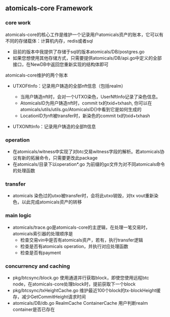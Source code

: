 ## atomicals-core Framework

### core work
atomicals-core的核心工作是维护一个记录用户atomicals资产的账本，它可以有不同的存储载体：计算机内存，redis或者sql
- 目前的版本中我提供了存储于sql的版本atomicals/DB/postgres.go
- 如果您想使用其他存储方式，只需要提供atomicals/DB/api.go中定义的全部接口，在NewDB中返回您重新实现的结构体即可

atomicals-core维护的两个账本
- UTXOFtInfo：记录用户铸造的全部nft信息（包括realm）
    - 当用户铸造nft时，会对一个UTXO染色，UserNftInfo记录了染色信息。
    - AtomicalsID为用户铸造nft时，commit tx的txid+txhash, 你可以在atomicals/utils/utils.go/AtomicalsID()中看到它是如何生成的
    - LocationID为nft被transfer时，新染色的commit tx的txid+txhash

- UTXONftInfo：记录用户铸造的全部ft信息

### operation
- 在atomicals/witness中实现了对btc交易witness字段的解析。若atomicals协议有新的拓展命令，只需要更改此package
- 在atomicals/目录下以operation*.go 为前缀的go文件为对不同atomicals命令的处理函数

### transfer
- atomicals 染色过的utxo被transfer时，会将此utxo销毁，对tx vout重新染色，以此完成atomicals资产的转移

### main logic 
- atomicals/trace.go是atomicals-core的主逻辑，在处理一笔交易时，atomicals索引器的处理顺序是
    - 检查交易vin中是否有atomicals资产，若有，执行transfer逻辑
    - 检查是否有atomicals operation，并执行对应处理函数
    - 检查是否有payment

### concurrency and caching
- pkg/btcsync/block.go 使用通道并行获取block，即使您使用远程btc node，在atomicals-core处理block时，提前获取下一个block
- pkg/btcsync/txHeightCache.go 维护最近100个block的tx-blockHeight缓存，减少GetCommitHeight请求时间
- atomicals/DB/db.go RealmCache	ContainerCache 用户判断realm container是否已存在
